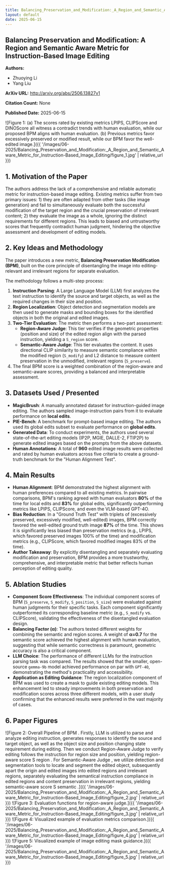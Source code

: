 ```yaml
---
title: Balancing_Preservation_and_Modification:_A_Region_and_Semantic_Aware_Metric_for_Instruction-Based_Image_Editing
layout: default
date: 2025-06-15
---
```

## Balancing Preservation and Modification: A Region and Semantic Aware Metric for Instruction-Based Image Editing
**Authors:**
- Zhuoying Li
- Yang Liu

**ArXiv URL:** http://arxiv.org/abs/2506.13827v1

**Citation Count:** None

**Published Date:** 2025-06-15

![Figure 1: (a) The scores rated by existing metrics LPIPS, CLIPScore and DINOScore all witness a contradict trends with human evaluation, while our proposed BPM aligns with human evaluation. (b) Previous metrics favor excessively preserved or modified result, while our BPM favor the well-edited image.]({{ '/images/06-2025/Balancing_Preservation_and_Modification:_A_Region_and_Semantic_Aware_Metric_for_Instruction-Based_Image_Editing/figure_1.jpg' | relative_url }})
## 1. Motivation of the Paper
The authors address the lack of a comprehensive and reliable automatic metric for instruction-based image editing. Existing metrics suffer from two primary issues: 1) they are often adapted from other tasks (like image generation) and fail to simultaneously evaluate both the successful modification of the target region and the crucial preservation of irrelevant content; 2) they evaluate the image as a whole, ignoring the distinct requirements for different regions. This leads to biased and untrustworthy scores that frequently contradict human judgment, hindering the objective assessment and development of editing models.

## 2. Key Ideas and Methodology
The paper introduces a new metric, **Balancing Preservation Modification (BPM)**, built on the core principle of disentangling the image into editing-relevant and irrelevant regions for separate evaluation.

The methodology follows a multi-step process:
1.  **Instruction Parsing**: A Large Language Model (LLM) first analyzes the text instruction to identify the source and target objects, as well as the required changes in their size and position.
2.  **Region Localization**: Object detection and segmentation models are then used to generate masks and bounding boxes for the identified objects in both the original and edited images.
3.  **Two-Tier Evaluation**: The metric then performs a two-part assessment:
    *   **Region-Aware Judge**: This tier verifies if the geometric properties (position and size) of the edited region align with the parsed instruction, yielding a `S_region` score.
    *   **Semantic-Aware Judge**: This tier evaluates the content. It uses directional CLIP similarity to measure semantic compliance within the modified region (`S_modify`) and L2 distance to measure content preservation in the unmodified, irrelevant regions (`S_preserve`).
4.  The final BPM score is a weighted combination of the region-aware and semantic-aware scores, providing a balanced and interpretable assessment.

## 3. Datasets Used / Presented
*   **MagicBrush**: A manually annotated dataset for instruction-guided image editing. The authors sampled image-instruction pairs from it to evaluate performance on **local edits**.
*   **PIE-Bench**: A benchmark for prompt-based image editing. The authors used its global edits subset to evaluate performance on **global edits**.
*   **Generated Data**: To conduct experiments, the authors used several state-of-the-art editing models (IP2P, MGIE, DALLE-2, FTIP2P) to generate edited images based on the prompts from the above datasets.
*   **Human Annotations**: A total of **960** edited image results were collected and rated by human evaluators across five criteria to create a ground-truth benchmark for the "Human Alignment Test".

## 4. Main Results
*   **Human Alignment**: BPM demonstrated the highest alignment with human preferences compared to all existing metrics. In pairwise comparisons, BPM's ranking agreed with human evaluators **80%** of the time for local edits and **83%** for global edits, significantly outperforming metrics like LPIPS, CLIPScore, and even the VLM-based GPT-4O.
*   **Bias Reduction**: In a "Ground Truth Test" with triplets of (excessively preserved, excessively modified, well-edited) images, BPM correctly favored the well-edited ground truth image **87%** of the time. This shows it is significantly less biased than preservation metrics (e.g., LPIPS, which favored preserved images 100% of the time) and modification metrics (e.g., CLIPScore, which favored modified images 83% of the time).
*   **Author Takeaway**: By explicitly disentangling and separately evaluating modification and preservation, BPM provides a more trustworthy, comprehensive, and interpretable metric that better reflects human perception of editing quality.

## 5. Ablation Studies
*   **Component Score Effectiveness**: The individual component scores of BPM (`S_preserve`, `S_modify`, `S_position`, `S_size`) were evaluated against human judgments for their specific tasks. Each component significantly outperformed its corresponding baseline metric (e.g., `S_modify` vs. CLIPScore), validating the effectiveness of the disentangled evaluation design.
*   **Balancing Factor (α)**: The authors tested different weights for combining the semantic and region scores. A weight of **α=0.7** for the semantic score achieved the highest alignment with human evaluation, suggesting that while semantic correctness is paramount, geometric accuracy is also a critical component.
*   **LLM Choice**: The performance of different LLMs for the instruction parsing task was compared. The results showed that the smaller, open-source `gemma-9b` model achieved performance on par with `GPT-4O`, demonstrating the method's practicality and accessibility.
*   **Application as Editing Guidance**: The region localization component of BPM was used to create a mask to guide existing editing models. This enhancement led to steady improvements in both preservation and modification scores across three different models, with a user study confirming that the enhanced results were preferred in the vast majority of cases.

## 6. Paper Figures
![Figure 2: Overall Pipeline of BPM . Firstly, LLM is utilized to parse and analyze editing instruction, generates responses to identify the source and target object, as well as the object size and position changing state requirement during editing. Then we conduct Region-Aware Judge to verify editing follows the instruction for region size and position, yielding region-aware score S region . For Semantic-Aware Judge , we utilize detection and segmentation tools to locate and segment the edited object, subsequently apart the origin and edited images into edited regions and irrelevant regions, separately evaluating the semantical instruction compliance in edited regions and content preservation in irrelevant regions, yielding semantic-aware score S semantic .]({{ '/images/06-2025/Balancing_Preservation_and_Modification:_A_Region_and_Semantic_Aware_Metric_for_Instruction-Based_Image_Editing/figure_2.jpg' | relative_url }})
![Figure 3: Evaluation functions for region-aware judge.]({{ '/images/06-2025/Balancing_Preservation_and_Modification:_A_Region_and_Semantic_Aware_Metric_for_Instruction-Based_Image_Editing/figure_3.jpg' | relative_url }})
![Figure 4: Visualized example of evaluation metrics comparison.]({{ '/images/06-2025/Balancing_Preservation_and_Modification:_A_Region_and_Semantic_Aware_Metric_for_Instruction-Based_Image_Editing/figure_4.jpg' | relative_url }})
![Figure 5: Visualized example of image editing mask guidance.]({{ '/images/06-2025/Balancing_Preservation_and_Modification:_A_Region_and_Semantic_Aware_Metric_for_Instruction-Based_Image_Editing/figure_5.jpg' | relative_url }})
